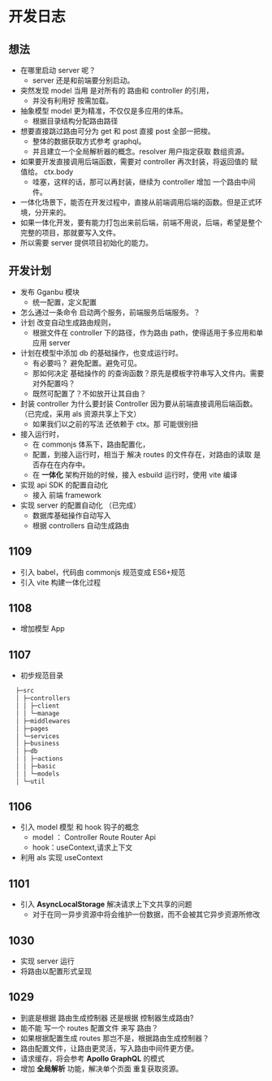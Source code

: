 # 开发日志

## 想法

- 在哪里启动 server 呢？
  - server 还是和前端要分别启动。
- 突然发现 model 当用 是对所有的 路由和 controller 的引用，
  - 并没有利用好 按需加载。
- 抽象模型 model 更为精准，不仅仅是多应用的体系。
  - 根据目录结构分配路由路径
- 想要直接跳过路由可分为 get 和 post 直接 post 全部一把梭。
  - 整体的数据获取方式参考 graphql。
  - 并且建立一个全局解析器的概念。resolver 用户指定获取 数组资源。
- 如果要开发直接调用后端函数，需要对 controller 再次封装，将返回值的 赋值给。 ctx.body
  - 哇塞，这样的话，那可以再封装，继续为 controller 增加 一个路由中间件。
- 一体化场景下，能否在开发过程中，直接从前端调用后端的函数。但是正式环境，分开来的。
- 如果一体化开发，要有能力打包出来前后端，前端不用说，后端，希望是整个完整的项目，那就要写入文件。
- 所以需要 server 提供项目初始化的能力。

## 开发计划

- 发布 Gganbu 模块
  - 统一配置，定义配置
- 怎么通过一条命令 启动两个服务，前端服务后端服务。？
- 计划 改变自动生成路由规则，
  - 根据文件在 controller 下的路径，作为路由 path，使得适用于多应用和单应用 server
- 计划在模型中添加 db 的基础操作，也变成运行时。
  - 有必要吗？ 避免配置。避免可见。
  - 那如何决定 基础操作的 的查询函数？原先是模板字符串写入文件内。需要对外配置吗？
  - 既然可配置了？不如放开让其自由？
- 封装 controller 为什么要封装 Controller 因为要从前端直接调用后端函数。（已完成，采用 als 资源共享上下文）
  - 如果我们以之前的写法 还依赖于 ctx。那 可能很别扭
- 接入运行时，
  - 在 commonjs 体系下，路由配置化，
  - 配置，到接入运行时，相当于 解决 routes 的文件存在，对路由的读取 是否存在在内存中。
  - 在 **一体化** 架构开始的时候，接入 esbuild 运行时，使用 vite 编译
- 实现 api SDK 的配置自动化
  - 接入 前端 framework
- 实现 server 的配置自动化 （已完成）
  - 数据库基础操作自动写入
  - 根据 controllers 自动生成路由

## 1109

- 引入 babel，代码由 commonjs 规范变成 ES6+规范
- 引入 vite 构建一体化过程

## 1108

- 增加模型 App

## 1107

- 初步规范目录

```js
  ├─src
  │ ├─controllers
  │ │ ├─client
  │ │ └─manage
  │ ├─middlewares
  │ ├─pages
  │ └─services
  │ ├─business
  │ ├─db
  │ │ ├─actions
  │ │ ├─basic
  │ │ └─models
  │ └─util
```

## 1106

- 引入 model 模型 和 hook 钩子的概念
  - model ： Controller Route Router Api
  - hook：useContext,请求上下文
- 利用 als 实现 useContext

## 1101

- 引入 **AsyncLocalStorage** 解决请求上下文共享的问题
  - 对于在同一异步资源中将会维护一份数据，而不会被其它异步资源所修改

## 1030

- 实现 server 运行
- 将路由以配置形式呈现

## 1029

- 到底是根据 路由生成控制器 还是根据 控制器生成路由?
- 能不能 写一个 routes 配置文件 来写 路由？
- 如果根据配置生成 routes 那岂不是，根据路由生成控制器？
- 路由配置文件，让路由更灵活，写入路由中间件更方便。
- 请求缓存，将会参考 **Apollo GraphQL** 的模式
- 增加 **全局解析** 功能，解决单个页面 重复获取资源。
